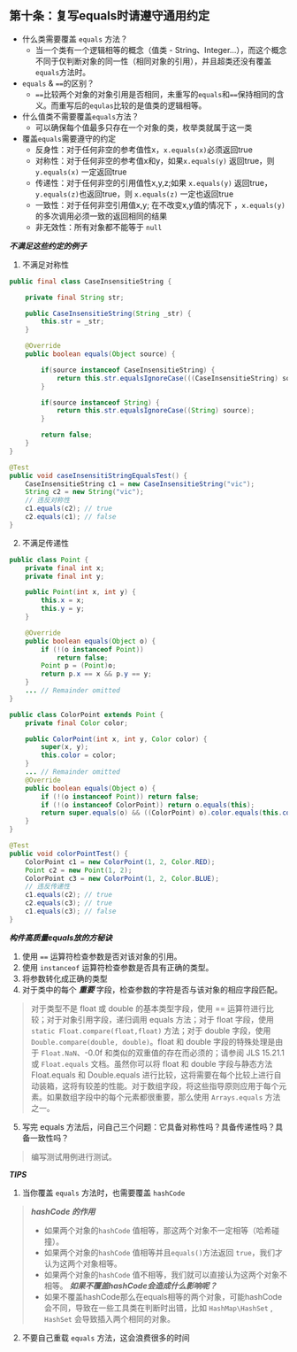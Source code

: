 
## 第十条：复写equals时请遵守通用约定
- 什么类需要覆盖 `equals` 方法？
	- 当一个类有一个逻辑相等的概念（值类 - String、Integer...），而这个概念不同于仅判断对象的同一性（相同对象的引用），并且超类还没有覆盖`equals`方法时。
- `equals` & `==`的区别？
	- `==`比较两个对象的对象引用是否相同，未重写的`equals`和`==`保持相同的含义。而重写后的`equlas`比较的是值类的逻辑相等。
- 什么值类不需要覆盖`equals`方法？
	- 可以确保每个值最多只存在一个对象的类，枚举类就属于这一类
- 覆盖`equals`需要遵守的约定
	- 反身性：对于任何非空的参考值性x，`x.equals(x)`必须返回true
	- 对称性：对于任何非空的参考值x和y，如果`x.equals(y)` 返回true，则 `y.equals(x)` 一定返回true
	- 传递性：对于任何非空的引用值性x,y,z;如果 `x.equals(y)` 返回true，`y.equals(z)`也返回true，则 `x.equals(z)` 一定也返回true
	- 一致性：对于任何非空引用值x,y; 在不改变x,y值的情况下 ，`x.equals(y)` 的多次调用必须一致的返回相同的结果
	- 非无效性：所有对象都不能等于 `null`

***不满足这些约定的例子***
1. 不满足对称性
```java
public final class CaseInsensitieString {

	private final String str;

	public CaseInsensitieString(String _str) {
		this.str = _str;
	}

	@Override
	public boolean equals(Object source) {

		if(source instanceof CaseInsensitieString) {
			return this.str.equalsIgnoreCase(((CaseInsensitieString) source).str);
		}

		if(source instanceof String) {
			return this.str.equalsIgnoreCase((String) source);
		}

		return false;
	}
} 
```
```java
@Test
public void caseInsensitiStringEqualsTest() {
	CaseInsensitieString c1 = new CaseInsensitieString("vic");
	String c2 = new String("vic");
	// 违反对称性
	c1.equals(c2); // true
	c2.equals(c1); // false
} 

```
2. 不满足传递性
```java
public class Point {
    private final int x;
    private final int y;

    public Point(int x, int y) {
        this.x = x;
        this.y = y;
    }

    @Override
    public boolean equals(Object o) {
        if (!(o instanceof Point))
            return false;
        Point p = (Point)o;
        return p.x == x && p.y == y;
    }
    ... // Remainder omitted
}

public class ColorPoint extends Point {
    private final Color color;

    public ColorPoint(int x, int y, Color color) {
        super(x, y);
        this.color = color;
    }
    ... // Remainder omitted
	@Override
    public boolean equals(Object o) {
		if (!(o instanceof Point)) return false;
		if (!(o instanceof ColorPoint)) return o.equals(this);
        return super.equals(o) && ((ColorPoint) o).color.equals(this.color);
    }
}
```
```java
@Test
public void colorPointTest() {
	ColorPoint c1 = new ColorPoint(1, 2, Color.RED);
	Point c2 = new Point(1, 2);
	ColorPoint c3 = new ColorPoint(1, 2, Color.BLUE);
	// 违反传递性
	c1.equals(c2); // true
	c2.equals(c3); // true
	c1.equals(c3); // false
}
```

***构件高质量equals放的方秘诀***
1. 使用 `==` 运算符检查参数是否对该对象的引用。
2. 使用 `instanceof` 运算符检查参数是否具有正确的类型。
3. 将参数转化成正确的类型
4. 对于类中的每个 ***重要*** 字段，检查参数的字符是否与该对象的相应字段匹配。
> 对于类型不是 float 或 double 的基本类型字段，使用 == 运算符进行比较；对于对象引用字段，递归调用 equals 方法；对于 float 字段，使用 `static Float.compare(float,float)` 方法；对于 double 字段，使用 `Double.compare(double, double)`。float 和 double 字段的特殊处理是由于 `Float.NaN`、-0.0f 和类似的双重值的存在而必须的；请参阅 JLS 15.21.1 或 `Float.equals` 文档。虽然你可以将 float 和 double 字段与静态方法 Float.equals 和 Double.equals 进行比较，这将需要在每个比较上进行自动装箱，这将有较差的性能。对于数组字段，将这些指导原则应用于每个元素。如果数组字段中的每个元素都很重要，那么使用 `Arrays.equals` 方法之一。
5. 写完 equals 方法后，问自己三个问题：它具备对称性吗？具备传递性吗？具备一致性吗？
> 编写测试用例进行测试。

***TIPS***
1. 当你覆盖 `equals` 方法时，也需要覆盖 `hashCode`
> ***hashCode 的作用***
> -   如果两个对象的`hashCode` 值相等，那这两个对象不一定相等（哈希碰撞）。
> -   如果两个对象的`hashCode` 值相等并且`equals()`方法返回 `true`，我们才认为这两个对象相等。
> -   如果两个对象的`hashCode` 值不相等，我们就可以直接认为这两个对象不相等。
> ***如果不覆盖hashCode会造成什么影响呢？***
> - 如果不覆盖hashCode那么在equals相等的两个对象，可能hashCode会不同，导致在一些工具类在判断时出错，比如 `HashMap\HashSet` , `HashSet` 会导致插入两个相同的对象。
2. 不要自己重载 `equals` 方法，这会浪费很多的时间